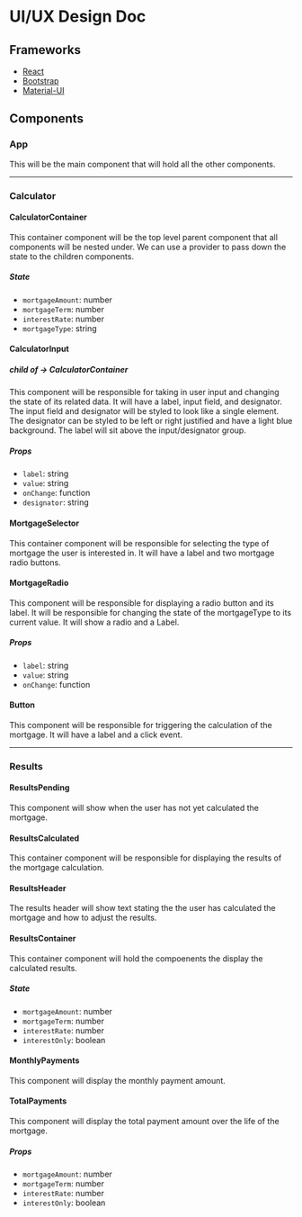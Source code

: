 # UI/UX Design Doc

## Frameworks

-   [React](https://reactjs.org/)
-   [Bootstrap](https://getbootstrap.com/)
-   [Material-UI](https://material-ui.com/)

## Components

### App

This will be the main component that will hold all the other components.

---

### Calculator

#### CalculatorContainer

This container component will be the top level parent component that all components will be nested under. We can use a provider to pass down the state to the children components.

##### State

-   `mortgageAmount`: number
-   `mortgageTerm`: number
-   `interestRate`: number
-   `mortgageType`: string

#### CalculatorInput

##### _child of -> CalculatorContainer_

This component will be responsible for taking in user input and changing the state of its related data. It will have a label, input field, and designator. The input field and designator will be styled to look like a single element. The designator can be styled to be left or right justified and have a light blue background. The label will sit above the input/designator group.

##### Props

-   `label`: string
-   `value`: string
-   `onChange`: function
-   `designator`: string

#### MortgageSelector

This container component will be responsible for selecting the type of mortgage the user is interested in. It will have a label and two mortgage radio buttons.

#### MortgageRadio

This component will be responsible for displaying a radio button and its label. It will be responsible for changing the state of the mortgageType to its current value. It will show a radio and a Label.

##### Props

-   `label`: string
-   `value`: string
-   `onChange`: function

#### Button

This component will be responsible for triggering the calculation of the mortgage. It will have a label and a click event.

---

### Results

#### ResultsPending

This component will show when the user has not yet calculated the mortgage.

#### ResultsCalculated

This container component will be responsible for displaying the results of the mortgage calculation.

#### ResultsHeader

The results header will show text stating the the user has calculated the mortgage and how to adjust the results.

#### ResultsContainer

This container component will hold the compoenents the display the calculated results.

##### State

-   `mortgageAmount`: number
-   `mortgageTerm`: number
-   `interestRate`: number
-   `interestOnly`: boolean

#### MonthlyPayments

This component will display the monthly payment amount.

#### TotalPayments

This component will display the total payment amount over the life of the mortgage.

##### Props

-   `mortgageAmount`: number
-   `mortgageTerm`: number
-   `interestRate`: number
-   `interestOnly`: boolean

